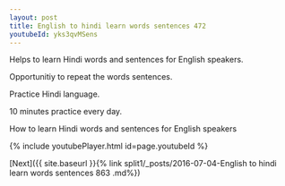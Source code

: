 ```yaml
---
layout: post
title: English to hindi learn words sentences 472 
youtubeId: yks3qvMSens
---
```

 
 
Helps to learn Hindi words and sentences for English speakers.

Opportunitiy to repeat the words sentences. 

Practice Hindi language. 
 
10 minutes practice every day. 
 
How to learn Hindi words and sentences for English speakers 
 
{% include youtubePlayer.html id=page.youtubeId %}
 
 
[Next]({{ site.baseurl }}{% link  split1/_posts/2016-07-04-English to hindi learn words sentences 863 .md%})
 
